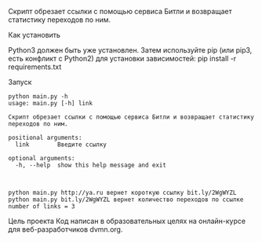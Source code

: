 Скрипт обрезает ссылки с помощью сервиса Битли и возвращает статистику переходов по ним.

Как установить

Python3 должен быть уже установлен. Затем используйте pip (или pip3, есть конфликт с Python2) для установки зависимостей:
pip install -r requirements.txt

Запуск

    python main.py -h
    usage: main.py [-h] link
    
    Скрипт обрезает ссылки с помощью сервиса Битли и возвращает статистику
    переходов по ним.
    
    positional arguments:
      link        Введите ссылку
    
    optional arguments:
      -h, --help  show this help message and exit



    python main.py http://ya.ru вернет короткую ссылку bit.ly/2WgWYZL
    python main.py bit.ly/2WgWYZL вернет количество переходов по ссылке number of links = 3


Цель проекта
    Код написан в образовательных целях на онлайн-курсе для веб-разработчиков dvmn.org.